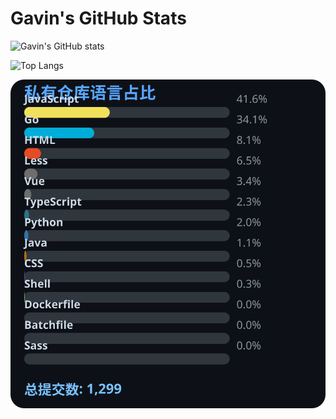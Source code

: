 # Gavin's GitHub Stats

![Gavin's GitHub stats](https://github-readme-stats.vercel.app/api?username=gavinhaydy&show_icons=true&theme=tokyonight)

![Top Langs](https://github-readme-stats.vercel.app/api/top-langs/?username=gavinhaydy&layout=compact)


































































<!-- PRIVATE_STATS_START -->
![私有仓库统计](./.github/private-stats.svg)
<!-- PRIVATE_STATS_END -->

































































